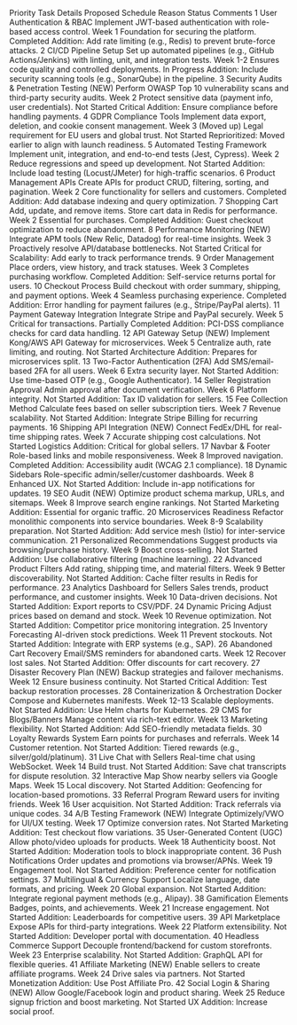 Priority
Task
Details
Proposed Schedule
Reason
Status
Comments
1
User Authentication & RBAC
Implement JWT-based authentication with role-based access control.
Week 1
Foundation for securing the platform.
Completed
Addition: Add rate limiting (e.g., Redis) to prevent brute-force attacks.
2
CI/CD Pipeline Setup
Set up automated pipelines (e.g., GitHub Actions/Jenkins) with linting, unit, and integration tests.
Week 1-2
Ensures code quality and controlled deployments.
In Progress
Addition: Include security scanning tools (e.g., SonarQube) in the pipeline.
3
Security Audits & Penetration Testing (NEW)
Perform OWASP Top 10 vulnerability scans and third-party security audits.
Week 2
Protect sensitive data (payment info, user credentials).
Not Started
Critical Addition: Ensure compliance before handling payments.
4
GDPR Compliance Tools
Implement data export, deletion, and cookie consent management.
Week 3 (Moved up)
Legal requirement for EU users and global trust.
Not Started
Reprioritized: Moved earlier to align with launch readiness.
5
Automated Testing Framework
Implement unit, integration, and end-to-end tests (Jest, Cypress).
Week 2
Reduce regressions and speed up development.
Not Started
Addition: Include load testing (Locust/JMeter) for high-traffic scenarios.
6
Product Management APIs
Create APIs for product CRUD, filtering, sorting, and pagination.
Week 2
Core functionality for sellers and customers.
Completed
Addition: Add database indexing and query optimization.
7
Shopping Cart
Add, update, and remove items. Store cart data in Redis for performance.
Week 2
Essential for purchases.
Completed
Addition: Guest checkout optimization to reduce abandonment.
8
Performance Monitoring (NEW)
Integrate APM tools (New Relic, Datadog) for real-time insights.
Week 3
Proactively resolve API/database bottlenecks.
Not Started
Critical for Scalability: Add early to track performance trends.
9
Order Management
Place orders, view history, and track statuses.
Week 3
Completes purchasing workflow.
Completed
Addition: Self-service returns portal for users.
10
Checkout Process
Build checkout with order summary, shipping, and payment options.
Week 4
Seamless purchasing experience.
Completed
Addition: Error handling for payment failures (e.g., Stripe/PayPal alerts).
11
Payment Gateway Integration
Integrate Stripe and PayPal securely.
Week 5
Critical for transactions.
Partially Completed
Addition: PCI-DSS compliance checks for card data handling.
12
API Gateway Setup (NEW)
Implement Kong/AWS API Gateway for microservices.
Week 5
Centralize auth, rate limiting, and routing.
Not Started
Architecture Addition: Prepares for microservices split.
13
Two-Factor Authentication (2FA)
Add SMS/email-based 2FA for all users.
Week 6
Extra security layer.
Not Started
Addition: Use time-based OTP (e.g., Google Authenticator).
14
Seller Registration Approval
Admin approval after document verification.
Week 6
Platform integrity.
Not Started
Addition: Tax ID validation for sellers.
15
Fee Collection Method
Calculate fees based on seller subscription tiers.
Week 7
Revenue scalability.
Not Started
Addition: Integrate Stripe Billing for recurring payments.
16
Shipping API Integration (NEW)
Connect FedEx/DHL for real-time shipping rates.
Week 7
Accurate shipping cost calculations.
Not Started
Logistics Addition: Critical for global sellers.
17
Navbar & Footer
Role-based links and mobile responsiveness.
Week 8
Improved navigation.
Completed
Addition: Accessibility audit (WCAG 2.1 compliance).
18
Dynamic Sidebars
Role-specific admin/seller/customer dashboards.
Week 8
Enhanced UX.
Not Started
Addition: Include in-app notifications for updates.
19
SEO Audit (NEW)
Optimize product schema markup, URLs, and sitemaps.
Week 8
Improve search engine rankings.
Not Started
Marketing Addition: Essential for organic traffic.
20
Microservices Readiness
Refactor monolithic components into service boundaries.
Week 8-9
Scalability preparation.
Not Started
Addition: Add service mesh (Istio) for inter-service communication.
21
Personalized Recommendations
Suggest products via browsing/purchase history.
Week 9
Boost cross-selling.
Not Started
Addition: Use collaborative filtering (machine learning).
22
Advanced Product Filters
Add rating, shipping time, and material filters.
Week 9
Better discoverability.
Not Started
Addition: Cache filter results in Redis for performance.
23
Analytics Dashboard for Sellers
Sales trends, product performance, and customer insights.
Week 10
Data-driven decisions.
Not Started
Addition: Export reports to CSV/PDF.
24
Dynamic Pricing
Adjust prices based on demand and stock.
Week 10
Revenue optimization.
Not Started
Addition: Competitor price monitoring integration.
25
Inventory Forecasting
AI-driven stock predictions.
Week 11
Prevent stockouts.
Not Started
Addition: Integrate with ERP systems (e.g., SAP).
26
Abandoned Cart Recovery
Email/SMS reminders for abandoned carts.
Week 12
Recover lost sales.
Not Started
Addition: Offer discounts for cart recovery.
27
Disaster Recovery Plan (NEW)
Backup strategies and failover mechanisms.
Week 12
Ensure business continuity.
Not Started
Critical Addition: Test backup restoration processes.
28
Containerization & Orchestration
Docker Compose and Kubernetes manifests.
Week 12-13
Scalable deployments.
Not Started
Addition: Use Helm charts for Kubernetes.
29
CMS for Blogs/Banners
Manage content via rich-text editor.
Week 13
Marketing flexibility.
Not Started
Addition: Add SEO-friendly metadata fields.
30
Loyalty Rewards System
Earn points for purchases and referrals.
Week 14
Customer retention.
Not Started
Addition: Tiered rewards (e.g., silver/gold/platinum).
31
Live Chat with Sellers
Real-time chat using WebSocket.
Week 14
Build trust.
Not Started
Addition: Save chat transcripts for dispute resolution.
32
Interactive Map
Show nearby sellers via Google Maps.
Week 15
Local discovery.
Not Started
Addition: Geofencing for location-based promotions.
33
Referral Program
Reward users for inviting friends.
Week 16
User acquisition.
Not Started
Addition: Track referrals via unique codes.
34
A/B Testing Framework (NEW)
Integrate Optimizely/VWO for UI/UX testing.
Week 17
Optimize conversion rates.
Not Started
Marketing Addition: Test checkout flow variations.
35
User-Generated Content (UGC)
Allow photo/video uploads for products.
Week 18
Authenticity boost.
Not Started
Addition: Moderation tools to block inappropriate content.
36
Push Notifications
Order updates and promotions via browser/APNs.
Week 19
Engagement tool.
Not Started
Addition: Preference center for notification settings.
37
Multilingual & Currency Support
Localize language, date formats, and pricing.
Week 20
Global expansion.
Not Started
Addition: Integrate regional payment methods (e.g., Alipay).
38
Gamification Elements
Badges, points, and achievements.
Week 21
Increase engagement.
Not Started
Addition: Leaderboards for competitive users.
39
API Marketplace
Expose APIs for third-party integrations.
Week 22
Platform extensibility.
Not Started
Addition: Developer portal with documentation.
40
Headless Commerce Support
Decouple frontend/backend for custom storefronts.
Week 23
Enterprise scalability.
Not Started
Addition: GraphQL API for flexible queries.
41
Affiliate Marketing (NEW)
Enable sellers to create affiliate programs.
Week 24
Drive sales via partners.
Not Started
Monetization Addition: Use Post Affiliate Pro.
42
Social Login & Sharing (NEW)
Allow Google/Facebook login and product sharing.
Week 25
Reduce signup friction and boost marketing.
Not Started
UX Addition: Increase social proof.

